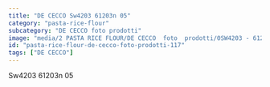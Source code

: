 ```yaml
---
title: "DE CECCO Sw4203 61203n 05"
category: "pasta-rice-flour"
subcategory: "DE CECCO foto prodotti"
image: "media/2 PASTA RICE FLOUR/DE CECCO  foto  prodotti/0SW4203 - 61203N-05.jpg"
id: "pasta-rice-flour-de-cecco-foto-prodotti-117"
tags: ["DE CECCO"]
---
```


Sw4203 61203n 05
